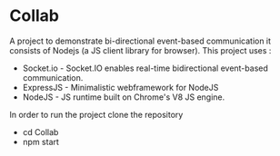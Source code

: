 # Collab

A project to demonstrate bi-directional event-based communication it consists of Nodejs (a JS client library for browser).
This project uses :
 - Socket.io - Socket.IO enables real-time bidirectional event-based communication.
 - ExpressJS - Minimalistic webframework for NodeJS
 - NodeJS - JS runtime built on Chrome's V8 JS engine.

 In order to run the project clone the repository
 - cd Collab
 - npm start
